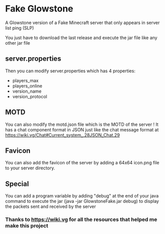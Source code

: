 # Fake Glowstone
A Glowstone version of a Fake Minecraft server that only appears in server list ping (SLP)

You just have to download the last release and execute the jar file like any other jar file

## server.properties

Then you can modify server.properties which has 4 properties:
- players_max
- players_online
- version_name
- version_protocol

## MOTD

You can also modify the motd.json file which is the MOTD of the server !
It has a chat component format in JSON just like the chat message format at https://wiki.vg/Chat#Current_system_.28JSON_Chat.29

## Favicon

You can also add the favicon of the server by adding a 64x64 icon.png file to your server directory.

## Special

You can add a program variable by adding "debug" at the end of your java command to execute the jar (java -jar GlowstoneFake.jar debug) to display the packets sent and received by the server

### Thanks to https://wiki.vg for all the resources that helped me make this project
